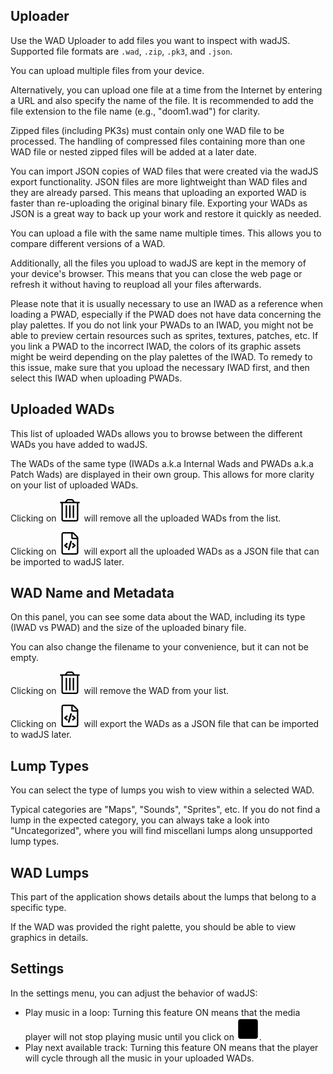 ## Uploader

Use the WAD Uploader to add files you want to inspect with wadJS. Supported file formats are `.wad`, `.zip`, `.pk3`, and `.json`.

You can upload multiple files from your device.

Alternatively, you can upload one file at a time from the Internet by entering a URL and also specify the name of the file. It is recommended to add the file extension to the file name (e.g., "doom1.wad") for clarity.

Zipped files (including PK3s) must contain only one WAD file to be processed. The handling of compressed files containing more than one WAD file or nested zipped files will be added at a later date.

You can import JSON copies of WAD files that were created via the wadJS export functionality. JSON files are more lightweight than WAD files and they are already parsed. This means that uploading an exported WAD is faster than re-uploading the original binary file. Exporting your WADs as JSON is a great way to back up your work and restore it quickly as needed.

You can upload a file with the same name multiple times. This allows you to compare different versions of a WAD.

Additionally, all the files you upload to wadJS are kept in the memory of your device's browser. This means that you can close the web page or refresh it without having to reupload all your files afterwards.

Please note that it is usually necessary to use an IWAD as a reference when loading a PWAD, especially if the PWAD does not have data concerning the play palettes. If you do not link your PWADs to an IWAD, you might not be able to preview certain resources such as sprites, textures, patches, etc. If you link a PWAD to the incorrect IWAD, the colors of its graphic assets might be weird depending on the play palettes of the IWAD. To remedy to this issue, make sure that you upload the necessary IWAD first, and then select this IWAD when uploading PWADs.

## Uploaded WADs

This list of uploaded WADs allows you to browse between the different WADs you have added to wadJS.

The WADs of the same type (IWADs a.k.a Internal Wads and PWADs a.k.a Patch Wads) are displayed in their own group. This allows for more clarity on your list of uploaded WADs.

Clicking on ![trash](./static/trash.svg) will remove all the uploaded WADs from the list.

Clicking on ![code file](./static/codefile.svg) will export all the uploaded WADs as a JSON file that can be imported to wadJS later.

## WAD Name and Metadata

On this panel, you can see some data about the WAD, including its type (IWAD vs PWAD) and the size of the uploaded binary file.

You can also change the filename to your convenience, but it can not be empty.

Clicking on ![trash](./static/trash.svg) will remove the WAD from your list.

Clicking on ![code file](./static/codefile.svg) will export the WADs as a JSON file that can be imported to wadJS later.

## Lump Types

You can select the type of lumps you wish to view within a selected WAD.

Typical categories are "Maps", "Sounds", "Sprites", etc. If you do not find a lump in the expected category, you can always take a look into "Uncategorized", where you will find miscellani lumps along unsupported lump types.

## WAD Lumps

This part of the application shows details about the lumps that belong to a specific type.

If the WAD was provided the right palette, you should be able to view graphics in details.

## Settings

In the settings menu, you can adjust the behavior of wadJS:
* Play music in a loop: Turning this feature ON means that the media player will not stop playing music until you click on ![stop](./static/stop.svg).
* Play next available track: Turning this feature ON means that the player will cycle through all the music in your uploaded WADs.
